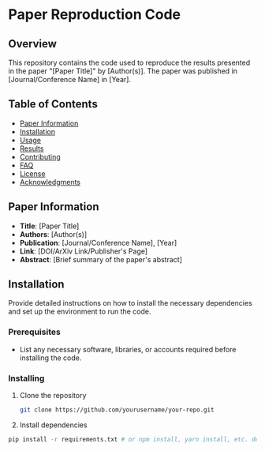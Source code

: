 # Paper Reproduction Code

## Overview

This repository contains the code used to reproduce the results presented in the paper "[Paper Title]" by [Author(s)]. The paper was published in [Journal/Conference Name] in [Year].

## Table of Contents

- [Paper Information](#paper-information)
- [Installation](#installation)
- [Usage](#usage)
- [Results](#results)
- [Contributing](#contributing)
- [FAQ](#faq)
- [License](#license)
- [Acknowledgments](#acknowledgments)

## Paper Information

- **Title**: [Paper Title]
- **Authors**: [Author(s)]
- **Publication**: [Journal/Conference Name], [Year]
- **Link**: [DOI/ArXiv Link/Publisher's Page]
- **Abstract**: [Brief summary of the paper's abstract]

## Installation

Provide detailed instructions on how to install the necessary dependencies and set up the environment to run the code.

### Prerequisites

- List any necessary software, libraries, or accounts required before installing the code.

### Installing

1. Clone the repository
   ```sh
   git clone https://github.com/yourusername/your-repo.git

2. Install dependencies
  ```sh
  pip install -r requirements.txt # or npm install, yarn install, etc. depending on your package manager
  

  

